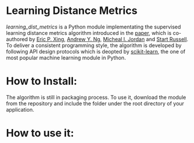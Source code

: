 Learning Distance Metrics
=========================
*learning_dist_metrics* is a Python module implementating the supervised learning distance metrics algorithm introduced in 
the [paper](http://ai.stanford.edu/~ang/papers/nips02-metric.pdf), which is co-authored by [Eric P. Xing](), [Andrew Y. Ng](), [Micheal I. Jordan]() and [Start Russell](). To deliver a consistent programming style, the algorithm is developed by following API design protocols which is deopted by [scikit-learn](http://orbi.ulg.ac.be/bitstream/2268/154357/1/paper.pdf), the one of most popular machine learning module in Python.

How to Install: 
===============
The algorithm is still in packaging process. To use it, download the module from the repository and include the folder under the root directory of your application.


How to use it:
==============

